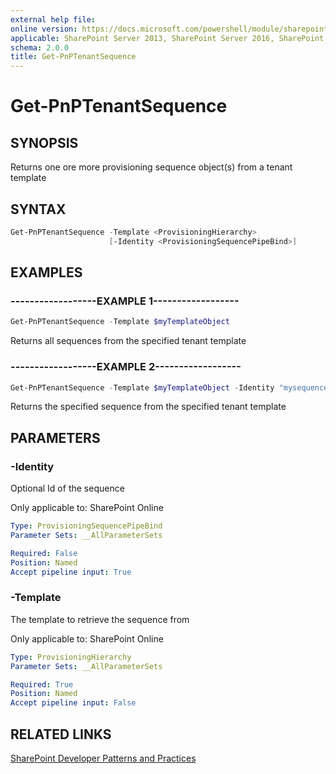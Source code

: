 ```yaml
---
external help file:
online version: https://docs.microsoft.com/powershell/module/sharepoint-pnp/get-pnptenantsequence
applicable: SharePoint Server 2013, SharePoint Server 2016, SharePoint Server 2019, SharePoint Online
schema: 2.0.0
title: Get-PnPTenantSequence
---
```


# Get-PnPTenantSequence

## SYNOPSIS
Returns one ore more provisioning sequence object(s) from a tenant template

## SYNTAX 

```powershell
Get-PnPTenantSequence -Template <ProvisioningHierarchy>
                      [-Identity <ProvisioningSequencePipeBind>]
```

## EXAMPLES

### ------------------EXAMPLE 1------------------
```powershell
Get-PnPTenantSequence -Template $myTemplateObject
```

Returns all sequences from the specified tenant template

### ------------------EXAMPLE 2------------------
```powershell
Get-PnPTenantSequence -Template $myTemplateObject -Identity "mysequence"
```

Returns the specified sequence from the specified tenant template

## PARAMETERS

### -Identity
Optional Id of the sequence

Only applicable to: SharePoint Online

```yaml
Type: ProvisioningSequencePipeBind
Parameter Sets: __AllParameterSets

Required: False
Position: Named
Accept pipeline input: True
```

### -Template
The template to retrieve the sequence from

Only applicable to: SharePoint Online

```yaml
Type: ProvisioningHierarchy
Parameter Sets: __AllParameterSets

Required: True
Position: Named
Accept pipeline input: False
```

## RELATED LINKS

[SharePoint Developer Patterns and Practices](https://aka.ms/sppnp)